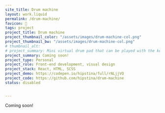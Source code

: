 ```yaml
---
site_title: Drum machine
layout: work.liquid
permalink: /drum-machine/
favicon: 🥁
tags: project 
project_title: Drum machine
project_thumbnail_color: "/assets/images/drum-machine-col.png"
project_thumbnail_bw: "/assets/images/drum-machine-col.png"
# thumbnail_alt: 
# project_summary: Mini virtual drum pad that can be played with the keyboard or mouse.
project_summary: Coming soon!
project_type: Personal
project_role: Front-end development, visual design
project_stack: React, HTML, SCSS 
project_demo: https://codepen.io/hipstina/full/rNLjjVO
project_code: https://github.com/hipstina/drum-machine 
status: disabled


---
```


Coming soon!